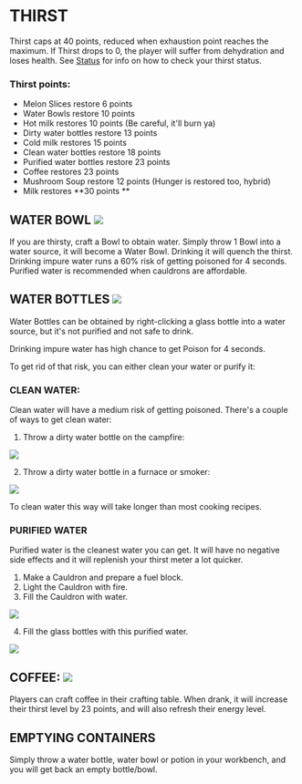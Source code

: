# **THIRST**

Thirst caps at 40 points, reduced when exhaustion point reaches the maximum. If Thirst drops to 0, the player will suffer from dehydration and loses health. See [Status](https://github.com/VetheonGames/SurvivalPlus/wiki/Status) for info on how to check your thirst status.

### **Thirst points:**
* Melon Slices restore 6 points
* Water Bowls restore 10 points
* Hot milk restores 10 points (Be careful, it'll burn ya)
* Dirty water bottles restore 13 points
* Cold milk restores 15 points
* Clean water bottles restore 18 points
* Purified water bottles restore 23 points
* Coffee restores 23 points
* Mushroom Soup restore 12 points (Hunger is restored too, hybrid)
* Milk restores **30 points **

## **WATER BOWL** ![](https://camo.githubusercontent.com/a2c4eaeb758b9eaf9f5b67f2330867921408b92c627fe7eb98211700f62a2ef5/68747470733a2f2f692e696d6775722e636f6d2f724745756530302e706e67)

If you are thirsty, craft a Bowl to obtain water.
Simply throw 1 Bowl into a water source, it will become a Water Bowl.
Drinking it will quench the thirst. Drinking impure water runs a 60% risk of getting poisoned for 4 seconds. Purified water is recommended when cauldrons are affordable.


## **WATER BOTTLES** ![](https://camo.githubusercontent.com/96fd75828a7b62d1712876cec946aaf1f25ef7728240b3ae6962886ee0784ca0/68747470733a2f2f692e696d6775722e636f6d2f467143445751562e706e67)

Water Bottles can be obtained by right-clicking a glass bottle into a water source, but it's not purified and not safe to drink.

Drinking impure water has high chance to get Poison for 4 seconds.

To get rid of that risk, you can either clean your water or purify it:

### **CLEAN WATER:**

Clean water will have a medium risk of getting poisoned. There's a couple of ways to get clean water:

1. Throw a dirty water bottle on the campfire:

![](https://camo.githubusercontent.com/980caede1c739777616023ceb1ccb56edb2f8e014541287fcbf33974d53e9185/68747470733a2f2f692e696d6775722e636f6d2f71305579744a7a2e706e67)

2. Throw a dirty water bottle in a furnace or smoker:

![](https://camo.githubusercontent.com/c859ca135410017ce6431b7828994d76ec886e7f1a94796127d1173f2aaccd8a/68747470733a2f2f692e696d6775722e636f6d2f54364662696f302e706e67)

To clean water this way will take longer than most cooking recipes.

### **PURIFIED WATER** 

Purified water is the cleanest water you can get. It will have no negative side effects and it will replenish your thirst meter a lot quicker.

1. Make a Cauldron and prepare a fuel block.
2. Light the Cauldron with fire.
3. Fill the Cauldron with water.

![](https://camo.githubusercontent.com/62b252a121fe0dfc7c71c4aab6a2f9927726fa10582b72a46f30e002d979baee/68747470733a2f2f692e696d6775722e636f6d2f353744487464782e706e67)

4. Fill the glass bottles with this purified water.

![](https://camo.githubusercontent.com/76127b5ae44ac048a87050d044c16bfb2d1f2f0d0ec980bbd09bb3e53d72f0e5/68747470733a2f2f692e696d6775722e636f6d2f3754614c4d4a742e706e67)


## **COFFEE:** ![](https://camo.githubusercontent.com/2cde5aab82f5993e6b715520d5b07b3b15a816fda6c9db0ae7b796f852508ad8/68747470733a2f2f692e696d6775722e636f6d2f34586667337a352e706e67)

Players can craft coffee in their crafting table.
When drank, it will increase their thirst level by 23 points, and will also refresh their energy level.


## **EMPTYING CONTAINERS**

Simply throw a water bottle, water bowl or potion in your workbench, and you will get back an empty bottle/bowl.